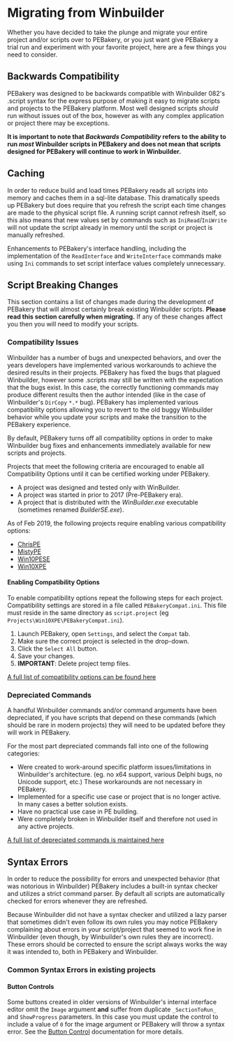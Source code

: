 # Migrating from Winbuilder

Whether you have decided to take the plunge and migrate your entire project and/or scripts over to PEBakery, or you just want give PEBakery a trial run and experiment with your favorite project, here are a few things you need to consider.

## Backwards Compatibility

PEBakery was designed to be backwards compatible with Winbuilder 082's .script syntax for the express purpose of making it easy to migrate scripts and projects to the PEBakery platform. Most well designed scripts _should_ run without issues out of the box, however as with any complex application or project there may be exceptions.

**It is important to note that _Backwards Compatibility_ refers to the ability to run _most_ Winbuilder scripts in PEBakery and does not mean that scripts designed for PEBakery will continue to work in Winbuilder.**

## Caching

In order to reduce build and load times PEBakery reads all scripts into memory and caches them in a sql-lite database. This dramatically speeds up PEBakery but does require that you refresh the script each time changes are made to the physical script file. A running script cannot refresh itself, so this also means that new values set by commands such as `IniRead`/`IniWrite` will not update the script already in memory until the script or project is manually refreshed. 

Enhancements to PEBakery's interface handling, including the implementation of the `ReadInterface` and `WriteInterface` commands make using `Ini` commands to set script interface values completely unnecessary.

## Script Breaking Changes

This section contains a list of changes made during the development of PEBakery that will almost certainly break existing Winbuilder scripts. **Please read this section carefully when migrating.** If any of these changes affect you then you will need to modify your scripts.

### Compatibility Issues

Winbuilder has a number of bugs and unexpected behaviors, and over the years developers have implemented various workarounds to achieve the desired results in their projects. PEBakery has fixed the bugs that plagued Winbuilder, however some .scripts may still be written with the expectation that the bugs exist. In this case, the correctly functioning commands may produce different results then the author intended (like in the case of Winbuilder's ```DirCopy``` ```*.*``` bug). PEBakery has implemented various compatibility options allowing you to revert to the old buggy Winbuilder behavior while you update your scripts and make the transition to the PEBakery experience.

By default, PEBakery turns off all compatibility options in order to make Winbuilder bug fixes and enhancements immediately available for new scripts and projects.

Projects that meet the following criteria are encouraged to enable all Compatibility Options until it can be certified working under PEBakery.

- A project was designed and tested only with WinBuilder.
- A project was started in prior to 2017 (Pre-PEBakery era).
- A project that is distributed with the *WinBuilder.exe* executable (sometimes renamed *BuilderSE.exe*).

As of Feb 2019, the following projects require enabling various compatibility options:

- [ChrisPE](https://github.com/pebakery/chrispe)
- [MistyPE](http://mistyprojects.co.uk/documents/MistyPE/index.html)
- [Win10PESE](http://win10se.cwcodes.net/Compressed/index.php)
- [Win10XPE](http://win10se.cwcodes.net/Compressed/index.php)

#### Enabling Compatibility Options

To enable compatibility options repeat the following steps for each project. Compatibility settings are stored in a file called `PEBakeryCompat.ini`. This file must reside in the same directory as `script.project` (eg `Projects\Win10XPE\PEBakeryCompat.ini`).

1. Launch PEBakery, open `Settings`, and select the `Compat` tab.
1. Make sure the correct project is selected in the drop-down.
1. Click the `Select All` button.  
1. Save your changes.
1. **IMPORTANT**: Delete project temp files.

[A full list of compatibility options can be found here](/Usage/Settings-Compatibility.md)

### Depreciated Commands

A handful Winbuilder commands and/or command arguments have been depreciated, if you have scripts that depend on these commands (which should be rare in modern projects) they will need to be updated before they will work in PEBakery.

For the most part depreciated commands fall into one of the following categories:

* Were created to work-around specific platform issues/limitations in Winbuilder's architecture. (eg. no x64 support, various Delphi bugs, no Unicode support, etc.) These workarounds are not necessary in PEBakery.
* Implemented for a specific use case or project that is no longer active. In many cases a better solution exists.
* Have no practical use case in PE building.
* Were completely broken in Winbuilder itself and therefore not used in any active projects.

[A full list of depreciated commands is maintained here](/Commands/Deprecated.md)

## Syntax Errors

In order to reduce the possibility for errors and unexpected behavior (that was notorious in Winbuilder) PEBakery includes a built-in syntax checker and utilizes a strict command parser. By default all scripts are automatically checked for errors whenever they are refreshed.

Because Winbuilder did not have a syntax checker and utilized a lazy parser that sometimes didn't even follow its own rules you may notice PEBakery complaining about errors in your script/project that seemed to work fine in Winbuilder (even though, by Winbuilder's own rules they are incorrect). These errors should be corrected to ensure the script always works the way it was intended to, both in PEBakery and Winbuilder.

### Common Syntax Errors in existing projects

#### Button Controls

Some buttons created in older versions of Winbuilder's internal interface editor omit the `Image` argument **and** suffer from duplicate `_SectionToRun_` and `ShowProgress` parameters. In this case you must update the control to include a value of `0` for the image argument or PEBakery will throw a syntax error. See the [Button Control](./GUIControls/Button.md) documentation for more details.

